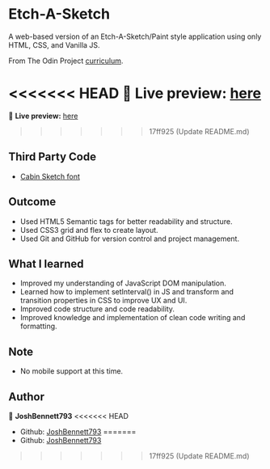 # Etch-A-Sketch

A web-based version of an Etch-A-Sketch/Paint style application using only HTML, CSS, and Vanilla JS.

From The Odin Project [curriculum](https://www.theodinproject.com/courses/foundations/lessons/etch-a-sketch-project).

<<<<<<< HEAD
🔗 **Live preview:** [here](https://joshbennett793.github.io/Etch-A-Sketch/)
=======
🔗 **Live preview:** [here](https://joshbennett793.github.io/etch-a-sketch/)
>>>>>>> 17ff925 (Update README.md)

## Third Party Code

* [Cabin Sketch font](https://fonts.googleapis.com/css?family=Cabin+Sketch)

## Outcome

* Used HTML5 Semantic tags for better readability and structure.
* Used CSS3 grid and flex to create layout.
* Used Git and GitHub for version control and project management.

## What I learned

* Improved my understanding of JavaScript DOM manipulation.
* Learned how to implement setInterval() in JS and transform
  and transition properties in CSS to improve UX and UI.
* Improved code structure and code readability.
* Improved knowledge and implementation of clean code writing and formatting.


## Note

* No mobile support at this time.

## Author
👤 **JoshBennett793**
<<<<<<< HEAD
* Github: [JoshBennett793](https://github.com/JoshBennett793)
=======
* Github: [JoshBennett793](https://github.com/JoshBennett793)
>>>>>>> 17ff925 (Update README.md)
